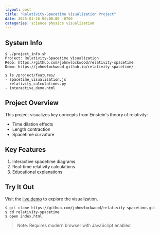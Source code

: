 ```yaml
---
layout: post
title: "Relativity-Spacetime Visualization Project"
date: 2025-03-26 00:00:00 -0700
categories: science physics visualization
---
```


## System Info

```terminal-command
$ ./project_info.sh
Project: Relativity-Spacetime Visualization
Repo: https://github.com/johnwlockwood/relativity-spacetime
Demo: https://johnwlockwood.github.io/relativity-spacetime/
```

```terminal-command
$ ls /project/features/
- spacetime_visualization.js
- relativity_calculations.py 
- interactive_demo.html
```

## Project Overview

This project visualizes key concepts from Einstein's theory of relativity:

- Time dilation effects
- Length contraction  
- Spacetime curvature

## Key Features

1. Interactive spacetime diagrams
2. Real-time relativity calculations
3. Educational explanations

## Try It Out

Visit the [live demo](https://johnwlockwood.github.io/relativity-spacetime/) to explore the visualization.

```terminal-command
$ git clone https://github.com/johnwlockwood/relativity-spacetime.git
$ cd relativity-spacetime
$ open index.html
```

> Note: Requires modern browser with JavaScript enabled

